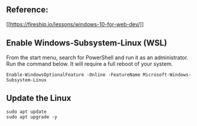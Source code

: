 ## Reference: 
[[https://fireship.io/lessons/windows-10-for-web-dev/]]

## Enable Windows-Subsystem-Linux (WSL)

From the start menu, search for PowerShell and run it as an administrator. Run the command below. It will require a full reboot of your system.

```
Enable-WindowsOptionalFeature -Online -FeatureName Microsoft-Windows-Subsystem-Linux
```

## Update the Linux

```
sudo apt update
sudo apt upgrade -y
```